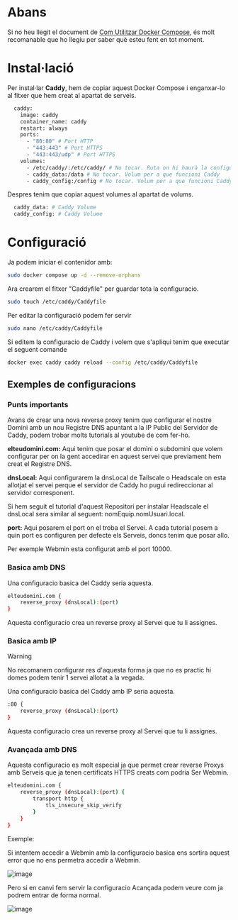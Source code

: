 # Abans
Si no heu llegit el document de [Com Utilitzar Docker Compose](https://github.com/Otorexer/SerLliure/blob/main/Tutorials/ComUtilitzarDockerCompose.md), és molt recomanable que ho llegiu per saber què esteu fent en tot moment.

# Instal·lació
Per instal·lar **Caddy**, hem de copiar aquest Docker Compose i enganxar-lo al fitxer que hem creat al apartat de serveis.
```bash
  caddy:
    image: caddy
    container_name: caddy
    restart: always
    ports:
      - "80:80" # Port HTTP
      - "443:443" # Port HTTPS
      - "443:443/udp" # Port HTTPS
    volumes:
      - /etc/caddy/:/etc/caddy/ # No tocar. Ruta on hi haurà la configuració de Caddy
      - caddy_data:/data # No tocar. Volum per a que funcioni Caddy
      - caddy_config:/config # No tocar. Volum per a que funcioni Caddy
```

Despres tenim que copiar aquest volumes al apartat de volums.
```bash
  caddy_data: # Caddy Volume
  caddy_config: # Caddy Volume
```


# Configuració
Ja podem iniciar el contenidor amb:
```bash
sudo docker compose up -d --remove-orphans
```

Ara crearem el fitxer "Caddyfile" per guardar tota la configuracio.
```bash
sudo touch /etc/caddy/Caddyfile
```

Per editar la configuració podem fer servir
```bash
sudo nano /etc/caddy/Caddyfile
```

Si editem la configuracio de Caddy i volem que s'apliqui tenim que executar el seguent comande
```bash
docker exec caddy caddy reload --config /etc/caddy/Caddyfile
```


## Exemples de configuracions
### Punts importants
Avans de crear una nova reverse proxy tenim que configurar el nostre Domini amb un nou Registre DNS apuntant a la IP Public del Servidor de Caddy, podem trobar molts tutorials al youtube de com fer-ho.

**elteudomini.com:** Aqui tenim que posar el domini o subdomini que volem configurar per on la gent accedirar en aquest servei que previament hem creat el Registre DNS.

**dnsLocal:** Aqui configurarem la dnsLocal de Tailscale o Headscale on esta allotjat el servei perque el servidor de Caddy ho pugui redireccionar al servidor corresponent.

Si hem seguit el tutorial d'aquest Repositori per instalar Headscale el dnsLocal sera similar al seguent: nomEquip.nomUsuari.local.

**port:** Aqui posarem el port on el troba el Servei. A cada tutorial posem a quin port es configuren per defecte els Serveis, doncs tenim que posar allo.

Per exemple Webmin esta configurat amb el port 10000.

### Basica amb DNS
Una configuracio basica del Caddy seria aquesta.
```bash
elteudomini.com {
    reverse_proxy (dnsLocal):(port)
}
```

Aquesta configuracio crea un reverse proxy al Servei que tu li assignes.

### Basica amb IP
>[!WARNING]
>No recomanem configurar res d'aquesta forma ja que no es practic hi domes podem tenir 1 servei allotat a la vegada.

Una configuracio basica del Caddy amb IP seria aquesta.
```bash
:80 {
    reverse_proxy (dnsLocal):(port)
}
```

Aquesta configuracio crea un reverse proxy al Servei que tu li assignes.

### Avançada amb DNS
Aquesta configuracio es molt especial ja que permet crear reverse Proxys amb Serveis que ja tenen certificats HTTPS creats com podria Ser Webmin.

```bash
elteudomini.com {
    reverse_proxy (dnsLocal):(port) {
        transport http {
            tls_insecure_skip_verify 
        }
    }
}
```

Exemple:

Si intentem accedir a Webmin amb la configuracio basica ens sortira aquest error que no ens permetra accedir a Webmin.

![image](https://github.com/Otorexer/SerLliure/assets/118485801/e531fa58-50f9-44a6-8859-affb239612c3)

Pero si en canvi fem servir la configuracio Acançada podem veure com ja podrem entrar de forma normal.

![image](https://github.com/Otorexer/SerLliure/assets/118485801/3bca2670-6f7a-41c4-8d65-af33f97cfd79)

